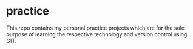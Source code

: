 # practice
This repo contains my personal practice projects which are for the sole purpose of learning the respective technology and version control using GIT.
